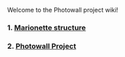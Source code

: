 Welcome to the Photowall project wiki!
### 1. [Marionette structure](https://github.com/pixlee/SandBox/wiki/Marionette-Structure)
### 2. [Photowall Project](https://github.com/pixlee/SandBox/wiki/Photowall-Project)
